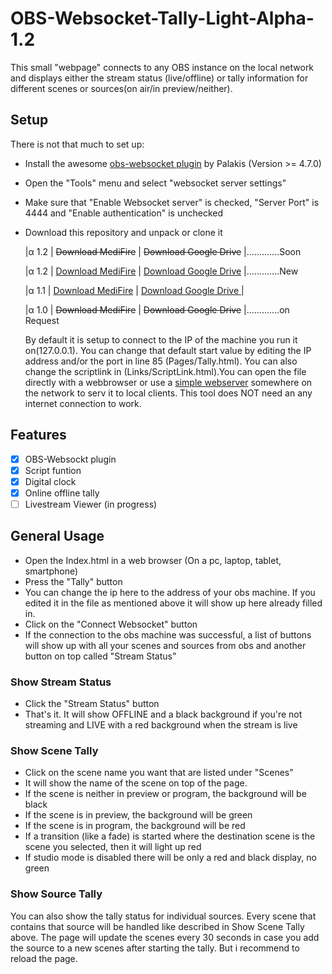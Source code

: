 # OBS-Websocket-Tally-Light-Alpha-1.2
This small "webpage" connects to any OBS instance on the local network and displays either the stream status (live/offline) or tally information for different scenes or sources(on air/in preview/neither).



## Setup

There is not that much to set up:

 - Install the awesome  [obs-websocket plugin](https://github.com/Palakis/obs-websocket/releases)  by Palakis (Version >= 4.7.0)

-   Open the "Tools" menu and select "websocket server settings"
    
-   Make sure that "Enable Websocket server" is checked, "Server Port" is 4444 and "Enable authentication" is unchecked
    
-   Download this repository and unpack or clone it
	
	|α 1.2 | ~~Download MediFire~~ | ~~Download Google Drive~~  |.............Soon

	|α 1.2 | [Download MediFire](http://www.mediafire.com/file/s5iugf5qbu0e1f8/Tally_Alpha_1.2_release.zip/file) | [Download Google Drive](https://drive.google.com/file/d/1fgyc8j2WDBuf5B4w_QwH64COIK5WIiPq/view?usp=sharing)  |.............New

	|α 1.1 | [Download MediFire](http://bit.ly/3tUOsBs) | [Download Google Drive ](http://bit.ly/3aPCNeh) |
	
	|α 1.0 | ~~Download MediFire~~ | ~~Download Google Drive~~  |.............on Request
	
	By default it is setup to connect to the IP of the machine you run it on(127.0.0.1). You can change that default start value by editing the IP address and/or the port in line 85 (Pages/Tally.html). You can also change the scriptlink in (Links/ScriptLink.html).You can open the file directly with a webbrowser or use a  [simple webserver](https://www.apachefriends.org/de/index.html)  somewhere on the network to serv it to local clients. This tool does NOT need an any internet connection to work.

## Features
 - [x] OBS-Websockt plugin
 - [x] Script funtion 
 - [x] Digital clock
 - [x] Online offline tally
 - [ ] Livestream Viewer (in progress)

## General Usage

-   Open the Index.html in a web browser (On a pc, laptop, tablet, smartphone)
-   Press the "Tally" button
-   You can change the ip here to the address of your obs machine. If you edited it in the file as mentioned above it will show up here already filled in.
-   Click on the "Connect Websocket" button
-   If the connection to the obs machine was successful, a list of buttons will show up with all your scenes and sources from obs and another button on top called "Stream Status"
### Show Stream Status

-   Click the "Stream Status" button
-   That's it. It will show OFFLINE and a black background if you're not streaming and LIVE with a red background when the stream is live


### Show Scene Tally

-   Click on the scene name you want that are listed under "Scenes"
-   It will show the name of the scene on top of the page.
-   If the scene is neither in preview or program, the background will be black
-   If the scene is in preview, the background will be green
-   If the scene is in program, the background will be red
-   If a transition (like a fade) is started where the destination scene is the scene you selected, then it will light up red
-   If studio mode is disabled there will be only a red and black display, no green
### Show Source Tally

You can also show the tally status for individual sources. Every scene that contains that source will be handled like described in Show Scene Tally above. The page will update the scenes every 30 seconds in case you add the source to a new scenes after starting the tally. But i recommend to reload the page.
